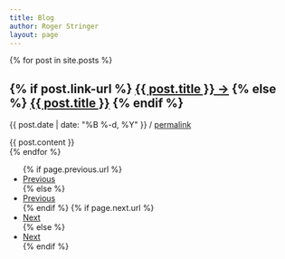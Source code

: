 ```yaml
---
title: Blog
author: Roger Stringer
layout: page
---
```


<div class="posts">
	{% for post in site.posts %}
		<div class="blog-post">
			<h2 class="blog-post-title">
			{% if post.link-url %}
				<a href="{{ post.link-url }}" class="link">{{ post.title }} <span class="link-arrow">&rarr;</span></a>
			{% else %}
				<a href="{{ site.baseurl }}{{ post.url }}">{{ post.title }}</a>
			{% endif %}
			</h2>
			<p class="blog-post-meta">
				{{ post.date | date: "%B %-d, %Y" }}  /
				<a href="{{ site.baseurl }}{{ post.url }}">permalink</a>
			</p>
			{{ post.content }}
		</div>
	{% endfor %}
</div>

<nav>
	<ul class="pager">
{% if page.previous.url %}
	<li><a href="{{page.previous.url}}" title="Previous Post: {{page.previous.title}}"><i class="icon-chevron-left"></i> Previous</a></li>
{% else %}
	<li class="disabled"><a href="#"><i class="icon-chevron-left"></i> Previous</a></li>
{% endif %}
{% if page.next.url %}
	<li><a href="{{page.next.url}}" title="Next Post: {{page.next.title}}"><i class="icon-chevron-right"></i> Next</a></li>
{% else %}
	<li class="disabled"><a href="#"><i class="icon-chevron-right"></i> Next</a></li>
{% endif %}
	</ul>
</nav>
